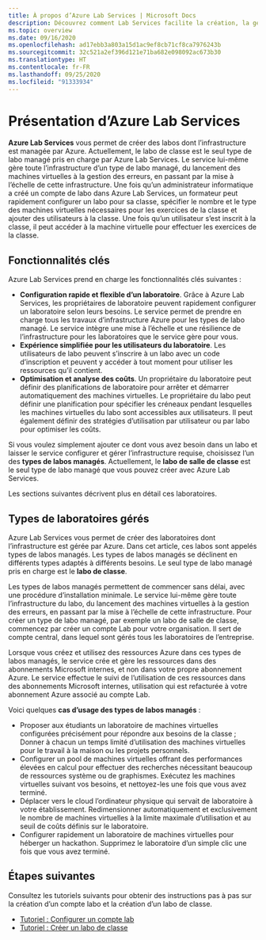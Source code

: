 ```yaml
---
title: À propos d’Azure Lab Services | Microsoft Docs
description: Découvrez comment Lab Services facilite la création, la gestion et la sécurisation de laboratoires grâce à des machines virtuelles pouvant être utilisées par les développeurs, les testeurs, les enseignants et les étudiants, entre autres.
ms.topic: overview
ms.date: 09/16/2020
ms.openlocfilehash: ad17ebb3a803a15d1ac9ef8cb71cf8ca7976243b
ms.sourcegitcommit: 32c521a2ef396d121e71ba682e098092ac673b30
ms.translationtype: HT
ms.contentlocale: fr-FR
ms.lasthandoff: 09/25/2020
ms.locfileid: "91333934"
---
```

# <a name="an-introduction-to-azure-lab-services"></a>Présentation d’Azure Lab Services
**Azure Lab Services** vous permet de créer des labos dont l’infrastructure est managée par Azure. Actuellement, le labo de classe est le seul type de labo managé pris en charge par Azure Lab Services. Le service lui-même gère toute l’infrastructure d’un type de labo managé, du lancement des machines virtuelles à la gestion des erreurs, en passant par la mise à l’échelle de cette infrastructure. Une fois qu’un administrateur informatique a créé un compte de labo dans Azure Lab Services, un formateur peut rapidement configurer un labo pour sa classe, spécifier le nombre et le type des machines virtuelles nécessaires pour les exercices de la classe et ajouter des utilisateurs à la classe. Une fois qu’un utilisateur s’est inscrit à la classe, il peut accéder à la machine virtuelle pour effectuer les exercices de la classe.  

## <a name="key-capabilities"></a>Fonctionnalités clés
Azure Lab Services prend en charge les fonctionnalités clés suivantes :

- **Configuration rapide et flexible d’un laboratoire**. Grâce à Azure Lab Services, les propriétaires de laboratoire peuvent rapidement configurer un laboratoire selon leurs besoins. Le service permet de prendre en charge tous les travaux d’infrastructure Azure pour les types de labo managé. Le service intègre une mise à l’échelle et une résilience de l’infrastructure pour les laboratoires que le service gère pour vous.
- **Expérience simplifiée pour les utilisateurs du laboratoire**. Les utilisateurs de labo peuvent s’inscrire à un labo avec un code d’inscription et peuvent y accéder à tout moment pour utiliser les ressources qu’il contient. 
- **Optimisation et analyse des coûts**. Un propriétaire du laboratoire peut définir des planifications de laboratoire pour arrêter et démarrer automatiquement des machines virtuelles. Le propriétaire du labo peut définir une planification pour spécifier les créneaux pendant lesquelles les machines virtuelles du labo sont accessibles aux utilisateurs. Il peut également définir des stratégies d’utilisation par utilisateur ou par labo pour optimiser les coûts. 

Si vous voulez simplement ajouter ce dont vous avez besoin dans un labo et laisser le service configurer et gérer l’infrastructure requise, choisissez l’un des **types de labos managés**. Actuellement, le **labo de salle de classe** est le seul type de labo managé que vous pouvez créer avec Azure Lab Services.

Les sections suivantes décrivent plus en détail ces laboratoires. 

## <a name="managed-lab-types"></a>Types de laboratoires gérés
Azure Lab Services vous permet de créer des laboratoires dont l’infrastructure est gérée par Azure. Dans cet article, ces labos sont appelés types de labos managés. Les types de labos managés se déclinent en différents types adaptés à différents besoins. Le seul type de labo managé pris en charge est le **labo de classe**. 

Les types de labos managés permettent de commencer sans délai, avec une procédure d’installation minimale. Le service lui-même gère toute l’infrastructure du labo, du lancement des machines virtuelles à la gestion des erreurs, en passant par la mise à l’échelle de cette infrastructure. Pour créer un type de labo managé, par exemple un labo de salle de classe, commencez par créer un compte Lab pour votre organisation. Il sert de compte central, dans lequel sont gérés tous les laboratoires de l’entreprise. 

Lorsque vous créez et utilisez des ressources Azure dans ces types de labos managés, le service crée et gère les ressources dans des abonnements Microsoft internes, et non dans votre propre abonnement Azure. Le service effectue le suivi de l’utilisation de ces ressources dans des abonnements Microsoft internes, utilisation qui est refacturée à votre abonnement Azure associé au compte Lab.   

Voici quelques **cas d’usage des types de labos managés** : 

- Proposer aux étudiants un laboratoire de machines virtuelles configurées précisément pour répondre aux besoins de la classe ; Donner à chacun un temps limité d’utilisation des machines virtuelles pour le travail à la maison ou les projets personnels.
- Configurer un pool de machines virtuelles offrant des performances élevées en calcul pour effectuer des recherches nécessitant beaucoup de ressources système ou de graphismes. Exécutez les machines virtuelles suivant vos besoins, et nettoyez-les une fois que vous avez terminé. 
- Déplacer vers le cloud l’ordinateur physique qui servait de laboratoire à votre établissement. Redimensionner automatiquement et exclusivement le nombre de machines virtuelles à la limite maximale d’utilisation et au seuil de coûts définis sur le laboratoire.  
- Configurer rapidement un laboratoire de machines virtuelles pour héberger un hackathon. Supprimez le laboratoire d’un simple clic une fois que vous avez terminé. 

## <a name="next-steps"></a>Étapes suivantes
Consultez les tutoriels suivants pour obtenir des instructions pas à pas sur la création d’un compte labo et la création d’un labo de classe.

- [Tutoriel : Configurer un compte lab](tutorial-setup-lab-account.md)
- [Tutoriel : Créer un labo de classe](tutorial-setup-classroom-lab.md)
